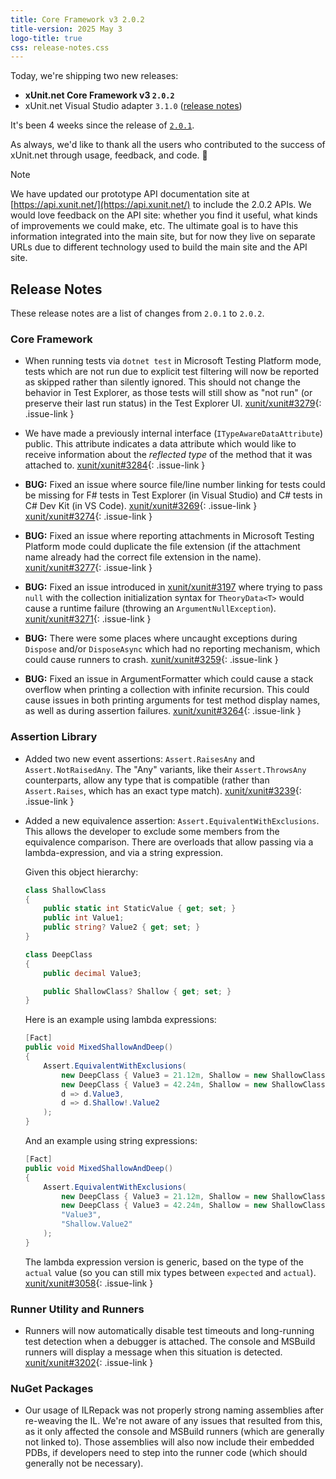 ```yaml
---
title: Core Framework v3 2.0.2
title-version: 2025 May 3
logo-title: true
css: release-notes.css
---
```


Today, we're shipping two new releases:

* **xUnit.net Core Framework v3 `2.0.2`**
* xUnit.net Visual Studio adapter `3.1.0` ([release notes](/releases/visualstudio/3.1.0))

It's been 4 weeks since the release of [`2.0.1`](2.0.1).

As always, we'd like to thank all the users who contributed to the success of xUnit.net through usage, feedback, and code. 🎉

> [!NOTE]
> We have updated our prototype API documentation site at [https://api.xunit.net/](https://api.xunit.net/) to include the 2.0.2 APIs. We would love feedback on the API site: whether you find it useful, what kinds of improvements we could make, etc. The ultimate goal is to have this information integrated into the main site, but for now they live on separate URLs due to different technology used to build the main site and the API site.

## Release Notes

These release notes are a list of changes from `2.0.1` to `2.0.2`.

### Core Framework

* When running tests via `dotnet test` in Microsoft Testing Platform mode, tests which are not run due to explicit test filtering will now be reported as skipped rather than silently ignored. This should not change the behavior in Test Explorer, as those tests will still show as "not run" (or preserve their last run status) in the Test Explorer UI. [xunit/xunit#3279](https://github.com/xunit/xunit/issues/3279){: .issue-link }

* We have made a previously internal interface (`ITypeAwareDataAttribute`) public. This attribute indicates a data attribute which would like to receive information about the _reflected type_ of the method that it was attached to. [xunit/xunit#3284](https://github.com/xunit/xunit/issues/3284){: .issue-link }

* **BUG:** Fixed an issue where source file/line number linking for tests could be missing for F# tests in Test Explorer (in Visual Studio) and C# tests in C# Dev Kit (in VS Code). [xunit/xunit#3269](https://github.com/xunit/xunit/issues/3269){: .issue-link } [xunit/xunit#3274](https://github.com/xunit/xunit/issues/3274){: .issue-link }

* **BUG:** Fixed an issue where reporting attachments in Microsoft Testing Platform mode could duplicate the file extension (if the attachment name already had the correct file extension in the name). [xunit/xunit#3277](https://github.com/xunit/xunit/issues/3277){: .issue-link }

* **BUG:** Fixed an issue introduced in [xunit/xunit#3197](https://github.com/xunit/xunit/issues/3197) where trying to pass `null` with the collection initialization syntax for `TheoryData<T>` would cause a runtime failure (throwing an `ArgumentNullException`). [xunit/xunit#3271](https://github.com/xunit/xunit/issues/3271){: .issue-link }

* **BUG:** There were some places where uncaught exceptions during `Dispose` and/or `DisposeAsync` which had no reporting mechanism, which could cause runners to crash. [xunit/xunit#3259](https://github.com/xunit/xunit/issues/3259){: .issue-link }

* **BUG:** Fixed an issue in ArgumentFormatter which could cause a stack overflow when printing a collection with infinite recursion. This could cause issues in both printing arguments for test method display names, as well as during assertion failures. [xunit/xunit#3264](https://github.com/xunit/xunit/issues/3264){: .issue-link }

### Assertion Library

* Added two new event assertions: `Assert.RaisesAny` and `Assert.NotRaisedAny`. The "Any" variants, like their `Assert.ThrowsAny` counterparts, allow any type that is compatible (rather than `Assert.Raises`, which has an exact type match). [xunit/xunit#3239](https://github.com/xunit/xunit/issues/3239){: .issue-link }

* Added a new equivalence assertion: `Assert.EquivalentWithExclusions`. This allows the developer to exclude some members from the equivalence comparison. There are overloads that allow passing via a lambda-expression, and via a string expression.

  Given this object hierarchy:

  ```csharp
  class ShallowClass
  {
      public static int StaticValue { get; set; }
      public int Value1;
      public string? Value2 { get; set; }
  }

  class DeepClass
  {
      public decimal Value3;

      public ShallowClass? Shallow { get; set; }
  }
  ```

  Here is an example using lambda expressions:

  ```csharp
  [Fact]
  public void MixedShallowAndDeep()
  {
      Assert.EquivalentWithExclusions(
          new DeepClass { Value3 = 21.12m, Shallow = new ShallowClass { Value1 = 42, Value2 = "Hello" } },
          new DeepClass { Value3 = 42.24m, Shallow = new ShallowClass { Value1 = 42, Value2 = "World" } },
          d => d.Value3,
          d => d.Shallow!.Value2
      );
  }
  ```

  And an example using string expressions:

  ```csharp
  [Fact]
  public void MixedShallowAndDeep()
  {
      Assert.EquivalentWithExclusions(
          new DeepClass { Value3 = 21.12m, Shallow = new ShallowClass { Value1 = 42, Value2 = "Hello" } },
          new DeepClass { Value3 = 42.24m, Shallow = new ShallowClass { Value1 = 42, Value2 = "World" } },
          "Value3",
          "Shallow.Value2"
      );
  }
  ```

  The lambda expression version is generic, based on the type of the `actual` value (so you can still mix types between `expected` and `actual`). [xunit/xunit#3058](https://github.com/xunit/xunit/issues/3058){: .issue-link }

### Runner Utility and Runners

* Runners will now automatically disable test timeouts and long-running test detection when a debugger is attached. The console and MSBuild runners will display a message when this situation is detected. [xunit/xunit#3202](https://github.com/xunit/xunit/issues/3202){: .issue-link }

### NuGet Packages

* Our usage of ILRepack was not properly strong naming assemblies after re-weaving the IL. We're not aware of any issues that resulted from this, as it only affected the console and MSBuild runners (which are generally not linked to). Those assemblies will also now include their embedded PDBs, if developers need to step into the runner code (which should generally not be necessary).
